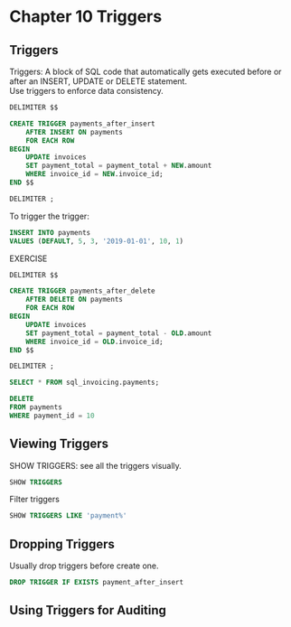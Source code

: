 # Chapter 10 Triggers

## Triggers
Triggers: A block of SQL code that automatically gets executed before or after an INSERT, UPDATE or DELETE statement.  
Use triggers to enforce data consistency.
``` sql
DELIMITER $$

CREATE TRIGGER payments_after_insert
	AFTER INSERT ON payments
    FOR EACH ROW
BEGIN
	UPDATE invoices
    SET payment_total = payment_total + NEW.amount
    WHERE invoice_id = NEW.invoice_id;
END $$

DELIMITER ;
```

To trigger the trigger:
``` sql
INSERT INTO payments
VALUES (DEFAULT, 5, 3, '2019-01-01', 10, 1)
```

EXERCISE
``` sql
DELIMITER $$

CREATE TRIGGER payments_after_delete
	AFTER DELETE ON payments
    FOR EACH ROW
BEGIN
	UPDATE invoices
    SET payment_total = payment_total - OLD.amount
    WHERE invoice_id = OLD.invoice_id;
END $$

DELIMITER ;
```

``` sql
SELECT * FROM sql_invoicing.payments;

DELETE
FROM payments
WHERE payment_id = 10
```

## Viewing Triggers
SHOW TRIGGERS: see all the triggers visually.
``` sql
SHOW TRIGGERS
```

Filter triggers
``` sql
SHOW TRIGGERS LIKE 'payment%'
```

## Dropping Triggers
Usually drop triggers before create one.
``` sql
DROP TRIGGER IF EXISTS payment_after_insert
```

## Using Triggers for Auditing
